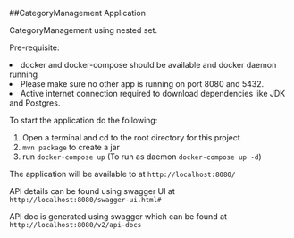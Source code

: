 ##CategoryManagement Application

CategoryManagement using nested set.

Pre-requisite:

<li>docker and docker-compose should be available and docker daemon running
<li>Please make sure no other app is running on port 8080 and 5432.</li>
<li> Active internet connection required to download dependencies like JDK and Postgres. </li>

To start the application do the following:

1. Open a terminal and cd to the root directory for this project
2. `mvn package` to create a jar
3. run `docker-compose up` (To run as daemon `docker-compose up -d`)

The application will be available to at `http://localhost:8080/`

API details can be found using swagger UI at `http://localhost:8080/swagger-ui.html#`

API doc is generated using swagger which can be found at `http://localhost:8080/v2/api-docs` 